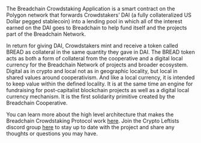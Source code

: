 The Breadchain Crowdstaking Application is a smart contract on the Polygon network that forwards Crowdstakers’ DAI (a fully collateralized US Dollar pegged stablecoin) into a lending pool in which all of the interest earned on the DAI goes to Breadchain to help fund itself and the projects part of the Breadchain Network.

In return for giving DAI, Crowdstakers mint and receive a token called BREAD as collateral in the same quantity they gave in DAI. The BREAD token acts as both a form of collateral from the cooperative and a digital local currency for the Breadchain Network of projects and broader ecosystem. Digital as in crypto and local not as in geographic locality, but local in shared values around cooperativism. And like a local currency, it is intended to keep value within the defined locality. It is at the same time an engine for fundraising for post-capitalist blockchain projects as well as a digital local currency mechanism. It is the first solidarity primitive created by the Breadchain Cooperative.

You can learn more about the high level architecture that makes the Breadchain Crowdstaking Protocol work [here]([https://breadcha.in/blog/3](https://breadchain.mirror.xyz/nwQx4CqPAcwZ5zSNB2_K25N1quOF1NGcKaYcS3S33CA)). Join the Crypto Leftists discord group [here](https://discord.gg/ezt7JDjUSW) to stay up to date with the project and share any thoughts or questions you may have.
